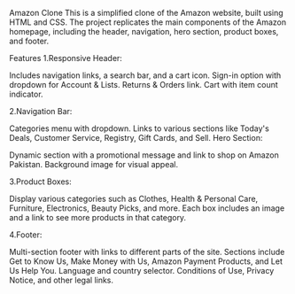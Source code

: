 Amazon Clone
This is a simplified clone of the Amazon website, built using HTML and CSS. The project replicates the main components of the Amazon homepage, including the header, navigation, hero section, product boxes, and footer.

Features
1.Responsive Header:

Includes navigation links, a search bar, and a cart icon.
Sign-in option with dropdown for Account & Lists.
Returns & Orders link.
Cart with item count indicator.


2.Navigation Bar:

Categories menu with dropdown.
Links to various sections like Today's Deals, Customer Service, Registry, Gift Cards, and Sell.
Hero Section:

Dynamic section with a promotional message and link to shop on Amazon Pakistan.
Background image for visual appeal.


3.Product Boxes:

Display various categories such as Clothes, Health & Personal Care, Furniture, Electronics, Beauty Picks, and more.
Each box includes an image and a link to see more products in that category.


4.Footer:

Multi-section footer with links to different parts of the site.
Sections include Get to Know Us, Make Money with Us, Amazon Payment Products, and Let Us Help You.
Language and country selector.
Conditions of Use, Privacy Notice, and other legal links.
